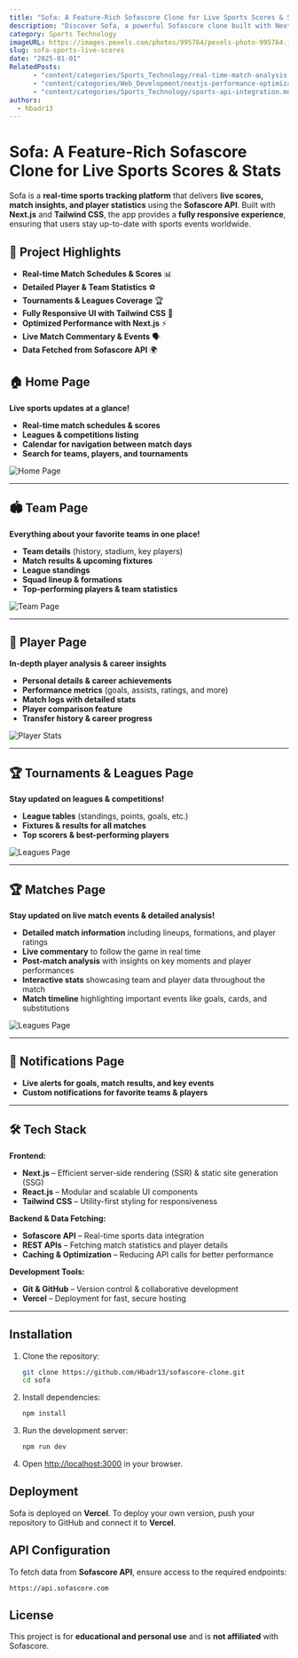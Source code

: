 ```yaml
---
title: "Sofa: A Feature-Rich Sofascore Clone for Live Sports Scores & Stats"
description: "Discover Sofa, a powerful Sofascore clone built with Next.js and Tailwind CSS, delivering real-time sports data, match insights, and player statistics."
category: Sports Technology
imageURL: https://images.pexels.com/photos/995764/pexels-photo-995764.jpeg
slug: sofa-sports-live-scores
date: "2025-01-01"
RelatedPosts:
      - "content/categories/Sports_Technology/real-time-match-analysis.md"
      - "content/categories/Web_Development/nextjs-performance-optimization.md"
      - "content/categories/Sports_Technology/sports-api-integration.md"
authors:
  - hbadr13
---
```


# Sofa: A Feature-Rich Sofascore Clone for Live Sports Scores & Stats  

Sofa is a **real-time sports tracking platform** that delivers **live scores, match insights, and player statistics** using the **Sofascore API**. Built with **Next.js** and **Tailwind CSS**, the app provides a **fully responsive experience**, ensuring that users stay up-to-date with sports events worldwide.  

## 🚀 **Project Highlights**
- **Real-time Match Schedules & Scores** 📊  
- **Detailed Player & Team Statistics** ⚽  
- **Tournaments & Leagues Coverage** 🏆  
- **Fully Responsive UI with Tailwind CSS** 📱  
- **Optimized Performance with Next.js** ⚡  
- **Live Match Commentary & Events** 🗣️  
- **Data Fetched from Sofascore API** 🌍  

## 🏠 **Home Page**  
**Live sports updates at a glance!**  
- **Real-time match schedules & scores**  
- **Leagues & competitions listing**  
- **Calendar for navigation between match days**  
- **Search for teams, players, and tournaments**  

![Home Page](https://images.pexels.com/photos/1762675/pexels-photo-1762675.jpeg)  

---

## 🏟 **Team Page**  
**Everything about your favorite teams in one place!**  
- **Team details** (history, stadium, key players)  
- **Match results & upcoming fixtures**  
- **League standings**  
- **Squad lineup & formations**  
- **Top-performing players & team statistics**  

![Team Page](https://images.pexels.com/photos/617278/pexels-photo-617278.jpeg)  

---

## 👤 **Player Page**  
**In-depth player analysis & career insights**  
- **Personal details & career achievements**  
- **Performance metrics** (goals, assists, ratings, and more)  
- **Match logs with detailed stats**  
- **Player comparison feature**  
- **Transfer history & career progress**  

![Player Stats](https://images.pexels.com/photos/764887/pexels-photo-764887.jpeg)  

---

## 🏆 **Tournaments & Leagues Page**  
**Stay updated on leagues & competitions!**  
- **League tables** (standings, points, goals, etc.)  
- **Fixtures & results for all matches**  
- **Top scorers & best-performing players**  

![Leagues Page](https://images.pexels.com/photos/3153207/pexels-photo-3153207.jpeg)  

---
## 🏆 **Matches Page**  
**Stay updated on live match events & detailed analysis!**  
- **Detailed match information** including lineups, formations, and player ratings  
- **Live commentary** to follow the game in real time  
- **Post-match analysis** with insights on key moments and player performances  
- **Interactive stats** showcasing team and player data throughout the match  
- **Match timeline** highlighting important events like goals, cards, and substitutions

![Leagues Page](https://images.pexels.com/photos/3153207/pexels-photo-3153207.jpeg)  

---

## 🔔 **Notifications Page**  
- **Live alerts for goals, match results, and key events**  
- **Custom notifications for favorite teams & players**  

---

## 🛠 **Tech Stack**
**Frontend:**  
- **Next.js** – Efficient server-side rendering (SSR) & static site generation (SSG)  
- **React.js** – Modular and scalable UI components  
- **Tailwind CSS** – Utility-first styling for responsiveness  

**Backend & Data Fetching:**  
- **Sofascore API** – Real-time sports data integration  
- **REST APIs** – Fetching match statistics and player details  
- **Caching & Optimization** – Reducing API calls for better performance  

**Development Tools:**  
- **Git & GitHub** – Version control & collaborative development  
- **Vercel** – Deployment for fast, secure hosting  

---


## Installation
1. Clone the repository:
   ```bash
   git clone https://github.com/Hbadr13/sofascore-clone.git
   cd sofa
   ```
2. Install dependencies:
   ```bash
   npm install
   ```
3. Run the development server:
   ```bash
   npm run dev
   ```
4. Open [http://localhost:3000](http://localhost:3000) in your browser.

## Deployment
Sofa is deployed on **Vercel**. To deploy your own version, push your repository to GitHub and connect it to **Vercel**.

## API Configuration
To fetch data from **Sofascore API**, ensure access to the required endpoints:
```plaintext
https://api.sofascore.com
```

## License
This project is for **educational and personal use** and is **not affiliated** with Sofascore.

